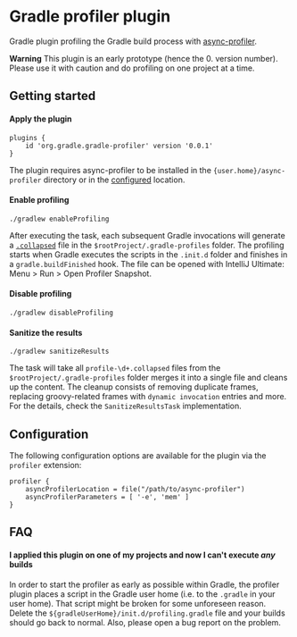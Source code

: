 # Gradle profiler plugin

Gradle plugin profiling the Gradle build process with [async-profiler](https://github.com/jvm-profiling-tools/async-profiler). 

**Warning** This plugin is an early prototype (hence the 0. version number). 
Please use it with caution and do profiling on one project at a time.

## Getting started

#### Apply the plugin

    plugins {
        id 'org.gradle.gradle-profiler' version '0.0.1'
    }
  
The plugin requires async-profiler to be installed in the `{user.home}/async-profiler` directory or in the [configured](#configuration) location.
    
#### Enable profiling

    ./gradlew enableProfiling

After executing the task, each subsequent Gradle invocations will generate a [`.collapsed`](https://github.com/brendangregg/FlameGraph) file in the `$rootProject/.gradle-profiles` folder.
The profiling starts when Gradle executes the scripts in the `.init.d` folder and finishes in a `gradle.buildFinished` hook. 
The file can be opened with IntelliJ Ultimate: Menu > Run > Open Profiler Snapshot.  

#### Disable profiling

    ./gradlew disableProfiling
    
#### Sanitize the results

    ./gradlew sanitizeResults
    
The task will take all `profile-\d+.collapsed` files from the `$rootProject/.gradle-profiles` folder merges it into a single file and cleans up the content.
 The cleanup consists of removing duplicate frames, replacing groovy-related frames with `dynamic invocation` entries and more. 
 For the details, check the `SanitizeResultsTask` implementation.

## Configuration

The following configuration options are available for the plugin via the `profiler` extension:
```
profiler {
    asyncProfilerLocation = file("/path/to/async-profiler")
    asyncProfilerParameters = [ '-e', 'mem' ]
}
```

## FAQ

#### I applied this plugin on one of my projects and now I can't execute _any_ builds

In order to start the profiler as early as possible within Gradle, the profiler plugin places a script in the Gradle user home (i.e. to the `.gradle` in your user home).
That script might be broken for some unforeseen reason.
Delete the `${gradleUserHome}/init.d/profiling.gradle` file and your builds should go back to normal.
Also, please open a bug report on the problem.
